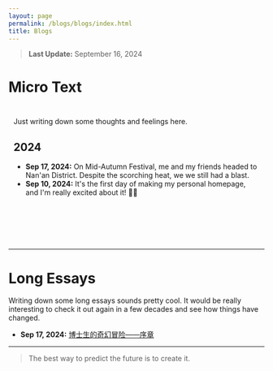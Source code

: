 ```yaml
---
layout: page
permalink: /blogs/blogs/index.html
title: Blogs
---
```


> **Last Update:** September 16, 2024

# Micro Text

<div style="height: 250px; overflow-y: scroll; border: 0px solid #ccc; padding: 10px;">

  <p>Just writing down some thoughts and feelings here.</p>
  
  <h2>2024</h2>

  <ul>



  <li>
      <strong>Sep 17, 2024:</strong> On Mid-Autumn Festival, me and my friends headed to Nan'an District. Despite the scorching heat, we we still had a blast.
    </li>

  <li>
      <strong>Sep 10, 2024:</strong> It's the first day of making my personal homepage, and I'm really excited about it! 🎉🎉
    </li>
  </ul>
</div>


---

# Long Essays

Writing down some long essays sounds pretty cool. It would be really interesting to check it out again in a few decades and see how things have changed.

- **Sep 17, 2024:** [博士生的奇幻冒险——序章](https://wujie3375.github.io\blogs\240917)
  



---

> The best way to predict the future is to create it.